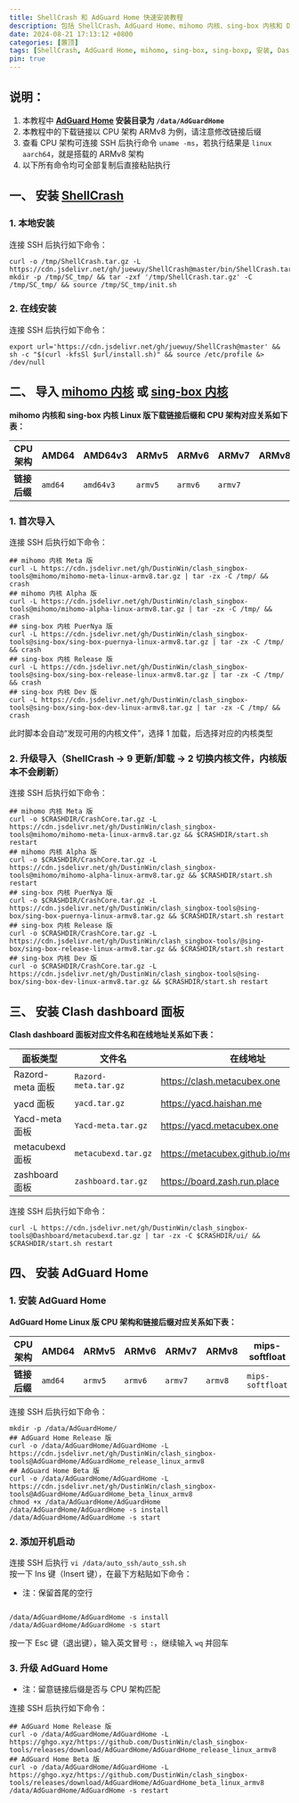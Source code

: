 ```yaml
---
title: ShellCrash 和 AdGuard Home 快速安装教程
description: 包括 ShellCrash、AdGuard Home、mihomo 内核、sing-box 内核和 Dashboard 面板的安装方法
date: 2024-08-21 17:13:12 +0800
categories: [置顶]
tags: [ShellCrash, AdGuard Home, mihomo, sing-box, sing-boxp, 安装, Dashboard]
pin: true
---
```


## 说明：
1. 本教程中 **[AdGuard Home](https://github.com/AdguardTeam/AdGuardHome) 安装目录为 `/data/AdGuardHome`**
2. 本教程中的下载链接以 CPU 架构 ARMv8 为例，请注意修改链接后缀
3. 查看 CPU 架构可连接 SSH 后执行命令 `uname -ms`，若执行结果是 `linux aarch64`，就是搭载的 ARMv8 架构
4. 以下所有命令均可全部复制后直接粘贴执行

## 一、 安装 [ShellCrash](https://github.com/juewuy/ShellCrash)
### 1. 本地安装
连接 SSH 后执行如下命令：

```shell
curl -o /tmp/ShellCrash.tar.gz -L https://cdn.jsdelivr.net/gh/juewuy/ShellCrash@master/bin/ShellCrash.tar.gz
mkdir -p /tmp/SC_tmp/ && tar -zxf '/tmp/ShellCrash.tar.gz' -C /tmp/SC_tmp/ && source /tmp/SC_tmp/init.sh
```

### 2. 在线安装
连接 SSH 后执行如下命令：

```shell
export url='https://cdn.jsdelivr.net/gh/juewuy/ShellCrash@master' && sh -c "$(curl -kfsSl $url/install.sh)" && source /etc/profile &> /dev/null
```

## 二、 导入 [mihomo 内核](https://github.com/MetaCubeX/mihomo) 或 [sing-box 内核](https://github.com/SagerNet/sing-box)
**mihomo 内核和 sing-box 内核 Linux 版下载链接后缀和 CPU 架构对应关系如下表：**

| CPU 架构     | AMD64   | AMD64v3   | ARMv5   | ARMv6   | ARMv7   | ARMv8&ARM64&AArch64 | mips-softfloat   | mipsle-hardfloat   | mipsle-softfloat   |
| ------------ | ------- | --------- | ------- | ------- | ------- | :-----------------: | ---------------- | ------------------ | ------------------ |
| **链接后缀** | `amd64` | `amd64v3` | `armv5` | `armv6` | `armv7` |       `armv8`       | `mips-softfloat` | `mipsle-hardfloat` | `mipsle-softfloat` |

### 1. 首次导入
连接 SSH 后执行如下命令：

```shell
## mihomo 内核 Meta 版
curl -L https://cdn.jsdelivr.net/gh/DustinWin/clash_singbox-tools@mihomo/mihomo-meta-linux-armv8.tar.gz | tar -zx -C /tmp/ && crash
## mihomo 内核 Alpha 版
curl -L https://cdn.jsdelivr.net/gh/DustinWin/clash_singbox-tools@mihomo/mihomo-alpha-linux-armv8.tar.gz | tar -zx -C /tmp/ && crash
## sing-box 内核 PuerNya 版
curl -L https://cdn.jsdelivr.net/gh/DustinWin/clash_singbox-tools@sing-box/sing-box-puernya-linux-armv8.tar.gz | tar -zx -C /tmp/ && crash
## sing-box 内核 Release 版
curl -L https://cdn.jsdelivr.net/gh/DustinWin/clash_singbox-tools@sing-box/sing-box-release-linux-armv8.tar.gz | tar -zx -C /tmp/ && crash
## sing-box 内核 Dev 版
curl -L https://cdn.jsdelivr.net/gh/DustinWin/clash_singbox-tools@sing-box/sing-box-dev-linux-armv8.tar.gz | tar -zx -C /tmp/ && crash
```

此时脚本会自动“发现可用的内核文件”，选择 1 加载，后选择对应的内核类型

### 2. 升级导入（ShellCrash -> 9 更新/卸载 -> 2 切换内核文件，内核版本不会刷新）
连接 SSH 后执行如下命令：

```shell
## mihomo 内核 Meta 版
curl -o $CRASHDIR/CrashCore.tar.gz -L https://cdn.jsdelivr.net/gh/DustinWin/clash_singbox-tools@mihomo/mihomo-meta-linux-armv8.tar.gz && $CRASHDIR/start.sh restart
## mihomo 内核 Alpha 版
curl -o $CRASHDIR/CrashCore.tar.gz -L https://cdn.jsdelivr.net/gh/DustinWin/clash_singbox-tools@mihomo/mihomo-alpha-linux-armv8.tar.gz && $CRASHDIR/start.sh restart
## sing-box 内核 PuerNya 版
curl -o $CRASHDIR/CrashCore.tar.gz -L https://cdn.jsdelivr.net/gh/DustinWin/clash_singbox-tools@sing-box/sing-box-puernya-linux-armv8.tar.gz && $CRASHDIR/start.sh restart
## sing-box 内核 Release 版
curl -o $CRASHDIR/CrashCore.tar.gz -L https://cdn.jsdelivr.net/gh/DustinWin/clash_singbox-tools/@sing-box/sing-box-release-linux-armv8.tar.gz && $CRASHDIR/start.sh restart
## sing-box 内核 Dev 版
curl -o $CRASHDIR/CrashCore.tar.gz -L https://cdn.jsdelivr.net/gh/DustinWin/clash_singbox-tools@sing-box/sing-box-dev-linux-armv8.tar.gz && $CRASHDIR/start.sh restart
```

## 三、 安装 Clash dashboard 面板
**Clash dashboard 面板对应文件名和在线地址关系如下表：**

| 面板类型         | 文件名               | 在线地址                                  |
| ---------------- | -------------------- | ----------------------------------------- |
| Razord-meta 面板 | `Razord-meta.tar.gz` | <https://clash.metacubex.one>             |
| yacd 面板        | `yacd.tar.gz`        | <https://yacd.haishan.me>                 |
| Yacd-meta 面板   | `Yacd-meta.tar.gz`   | <https://yacd.metacubex.one>              |
| metacubexd 面板  | `metacubexd.tar.gz`  | <https://metacubex.github.io/metacubexd/> |
| zashboard 面板   | `zashboard.tar.gz`   | <https://board.zash.run.place>            |

连接 SSH 后执行如下命令：

```shell
curl -L https://cdn.jsdelivr.net/gh/DustinWin/clash_singbox-tools@Dashboard/metacubexd.tar.gz | tar -zx -C $CRASHDIR/ui/ && $CRASHDIR/start.sh restart
```

## 四、 安装 AdGuard Home
### 1. 安装 AdGuard Home
**AdGuard Home Linux 版 CPU 架构和链接后缀对应关系如下表：**

| CPU 架构     | AMD64   | ARMv5   | ARMv6   | ARMv7   | ARMv8   | mips-softfloat   | mipsle-softfloat   |
| ------------ | ------- | ------- | ------- | ------- | ------- | ---------------- | ------------------ |
| **链接后缀** | `amd64` | `armv5` | `armv6` | `armv7` | `armv8` | `mips-softfloat` | `mipsle-softfloat` |

连接 SSH 后执行如下命令：

```shell
mkdir -p /data/AdGuardHome/
## AdGuard Home Release 版
curl -o /data/AdGuardHome/AdGuardHome -L https://cdn.jsdelivr.net/gh/DustinWin/clash_singbox-tools@AdGuardHome/AdGuardHome_release_linux_armv8
## AdGuard Home Beta 版
curl -o /data/AdGuardHome/AdGuardHome -L https://cdn.jsdelivr.net/gh/DustinWin/clash_singbox-tools@AdGuardHome/AdGuardHome_beta_linux_armv8
chmod +x /data/AdGuardHome/AdGuardHome
/data/AdGuardHome/AdGuardHome -s install
/data/AdGuardHome/AdGuardHome -s start
```

### 2. 添加开机启动
连接 SSH 后执行 `vi /data/auto_ssh/auto_ssh.sh`  
按一下 Ins 键（Insert 键），在最下方粘贴如下命令：
- 注：保留首尾的空行

```shell

/data/AdGuardHome/AdGuardHome -s install
/data/AdGuardHome/AdGuardHome -s start

```

按一下 Esc 键（退出键），输入英文冒号 `:`，继续输入 `wq` 并回车

### 3. 升级 AdGuard Home
- 注：留意链接后缀是否与 CPU 架构匹配

连接 SSH 后执行如下命令：

```shell
## AdGuard Home Release 版
curl -o /data/AdGuardHome/AdGuardHome -L https://ghgo.xyz/https://github.com/DustinWin/clash_singbox-tools/releases/download/AdGuardHome/AdGuardHome_release_linux_armv8
## AdGuard Home Beta 版
curl -o /data/AdGuardHome/AdGuardHome -L https://ghgo.xyz/https://github.com/DustinWin/clash_singbox-tools/releases/download/AdGuardHome/AdGuardHome_beta_linux_armv8
/data/AdGuardHome/AdGuardHome -s restart
```
